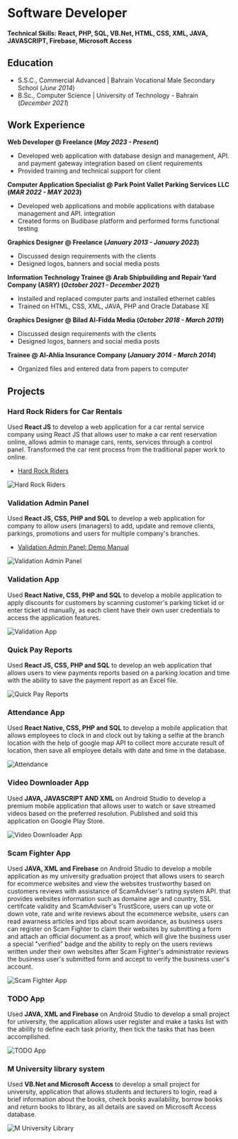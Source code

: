 # Software Developer

#### Technical Skills: React, PHP, SQL, VB.Net, HTML, CSS, XML, JAVA, JAVASCRIPT, Firebase, Microsoft Access

## Education					       		
- S.S.C., Commercial Advanced | Bahrain Vocational Male Secondary School (_June 2014_)	 			        		
- B.Sc., Computer Science | University of Technology - Bahrain (_December 2021_)

## Work Experience
**Web Developer @ Freelance (_May 2023 - Present_)**
- Developed web application with database design and management, API. and payment gateway integration based on client requirements
- Provided training and technical support for client

**Computer Application Specialist @ Park Point Vallet Parking Services LLC (_MAR 2022 - MAY 2023_)**
- Developed web applications and mobile applications with database management and API. integration
- Created forms on Budibase platform and performed forms functional testing

**Graphics Designer @ Freelance (_January 2013 - January 2023_)**
- Discussed design requirements with the clients
- Designed logos, banners and social media posts

**Information Technology Trainee @ Arab Shipbuilding and Repair Yard Company (ASRY) (_October 2021 - December 2021_)**
- Installed and replaced computer parts and installed ethernet cables
- Trained on HTML, CSS, XML, JAVA, PHP and Oracle Database XE

**Graphics Designer @ Bilad Al-Fidda Media (_October 2018 - March 2019_)**
- Discussed design requirements with the clients
- Designed logos, banners and social media posts

**Trainee @ Al-Ahlia Insurance Company (_January 2014 - March 2014_)**
- Organized files and entered data from papers to computer

## Projects
### Hard Rock Riders for Car Rentals
Used **React JS** to develop a web application for a car rental service company using React JS that allows user to make a car rent reservation online, allows admin to manage cars, rents, services through a control panel. Transformed the car rent process from the traditional paper work to online.

- [Hard Rock Riders](https://hardrockrental.net)

![Hard Rock Riders](/assets/img/hardrockriders.jpg)

### Validation Admin Panel
Used **React JS, CSS, PHP and SQL** to develop a web application for company to allow users (managers) to add, update and remove clients, parkings, promotions and users for multiple company's branches.

- [Validation Admin Panel: Demo Manual](/assets/vap.pptx)

![Validation Admin Panel](/assets/img/vap.jpg)

### Validation App
Used **React Native, CSS, PHP and SQL** to develop a mobile application to apply discounts for customers by scanning customer's parking ticket id or enter ticket id manually, as each client have their own user credentials to access the application features.

![Validation App](/assets/img/validationapp.jpg)

### Quick Pay Reports
Used **React JS, CSS, PHP and SQL** to develop an web application that allows users to view payments reports based on a parking location and time with the ability to save the payment report as an Excel file.

![Quick Pay Reports](/assets/img/quickpayreports.jpg)

### Attendance App
Used **React Native, CSS, PHP and SQL** to develop a mobile application that allows employees to clock in and clock out by taking a selfie at the branch location with the help of google map API to collect more accurate result of location, then save all employee details with date and time in the database.

![Attendance](/assets/img/attendance.jpg)

### Video Downloader App
Used **JAVA, JAVASCRIPT AND XML** on Android Studio to develop a premium mobile application that allows user to watch or save streamed videos based on the preferred resolution. Published and sold this application on Google Play Store.

![Video Downloader App](/assets/img/application.jpg)

### Scam Fighter App
Used **JAVA, XML and Firebase** on Android Studio to develop a mobile application as my university graduation project that allows users to search for ecommerce websites and view the websites trustworthy based on customers reviews with assistance of ScamAdviser's rating system API. that provides websites information such as domaine age and country, SSL certifcate validity and ScamAdviser's TrustScore, users can up vote or down vote, rate and write reviews about the ecommerce website, users can read awarness articles and tips about scam avoidance, as business users can register on Scam Fighter to claim their websites by submitting a form and attach an official document as a proof, which will give the business user a special "verified" badge and the ability to reply on the users reviews written under their own websites after Scam Fighter's administrator reviews the business user's submitted form and accept to verify the business user's account.

![Scam Fighter App](/assets/img/scamfighter.jpg)

### TODO App
Used **JAVA, XML and Firebase** on Android Studio to develop a small project for university, the application allows user register and make a tasks list with the ability to define each task priority, then tick the tasks that has been accomplished.

![TODO App](/assets/img/todo.jpg)

### M University library system
Used **VB.Net and Microsoft Access** to develop a small project for university, application that allows students and lecturers to login, read a brief information about the books, check books availability, borrow books and return books to library, as all details are saved on Microsoft Access database.

![M University Library](/assets/img/mulibrary.jpg)